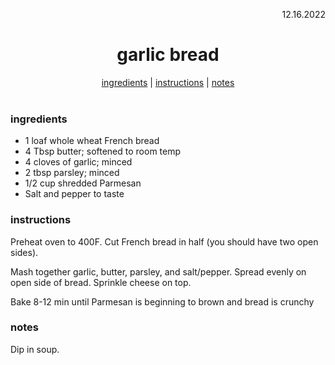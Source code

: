 <p align="right">12.16.2022</p>

<h1 align="center">garlic bread</h1>

<div align="center">
  <a href="#ingredients">ingredients</a> | 
  <a href="#instructions">instructions</a> | 
  <a href="#notes">notes</a>
</div>
<br>

### ingredients
- 1 loaf whole wheat French bread 
- 4 Tbsp butter; softened to room temp
- 4 cloves of garlic; minced 
- 2 tbsp parsley; minced 
- 1/2 cup shredded Parmesan 
- Salt and pepper to taste


### instructions
Preheat oven to 400F. Cut French bread in half (you should have two open sides). 

Mash together garlic, butter, parsley, and salt/pepper. Spread evenly on open side of bread. Sprinkle cheese on top. 

Bake 8-12 min until Parmesan is beginning to brown and bread is crunchy


### notes
Dip in soup.

